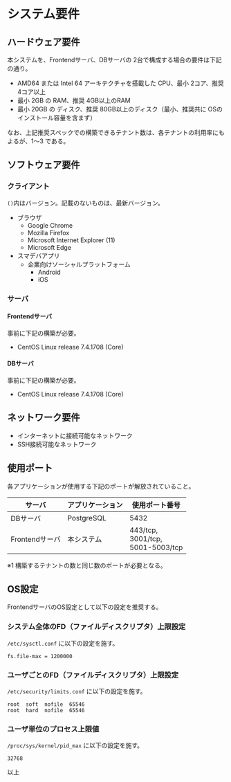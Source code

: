 システム要件
===

## ハードウェア要件

本システムを、Frontendサーバ、DBサーバの 2台で構成する場合の要件は下記の通り。

* AMD64 または Intel 64 アーキテクチャを搭載した CPU、最小 2コア、推奨 4コア以上
* 最小 2GB の RAM、推奨 4GB以上のRAM
* 最小 20GB の ディスク、推奨 80GB以上のディスク（最小、推奨共に OSのインストール容量を含まず）

なお、上記推奨スペックでの構築できるテナント数は、各テナントの利用率にもよるが、1～3 である。


## ソフトウェア要件

### クライアント

`()`内はバージョン。記載のないものは、最新バージョン。

* ブラウザ
    * Google Chrome
    * Mozilla Firefox
    * Microsoft Internet Explorer (11)
    * Microsoft Edge
* スマデバアプリ
    * 企業向けソーシャルプラットフォーム
        * Android
        * iOS


### サーバ

#### Frontendサーバ

事前に下記の構築が必要。

* CentOS Linux release 7.4.1708 (Core)


#### DBサーバ

事前に下記の構築が必要。

* CentOS Linux release 7.4.1708 (Core)


## ネットワーク要件

* インターネットに接続可能なネットワーク
* SSH接続可能なネットワーク

## 使用ポート

各アプリケーションが使用する下記のポートが解放されていること。

| サーバ | アプリケーション | 使用ポート番号 |
| -- | -- | -- |
| DBサーバ | PostgreSQL | 5432 |
| Frontendサーバ | 本システム | 443/tcp,<br> 3001/tcp,<br> 5001-5003/tcp |

※1 構築するテナントの数と同じ数のポートが必要となる。

## OS設定

FrontendサーバのOS設定として以下の設定を推奨する。

### システム全体のFD（ファイルディスクリプタ）上限設定

`/etc/sysctl.conf` に以下の設定を施す。

```
fs.file-max = 1200000
```

### ユーザごとのFD（ファイルディスクリプタ）上限設定

`/etc/security/limits.conf` に以下の設定を施す。
```
root  soft  nofile  65546
root  hard  nofile  65546
```

### ユーザ単位のプロセス上限値

`/proc/sys/kernel/pid_max` に以下の設定を施す。

```
32768
```

以上
